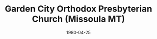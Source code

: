 ---
date: &id001 1980-04-25
end_date: null
location:
  address: Not available
  city: Missoula
  state: MT
minister:
- end: 1986-01-01
  name: Harold McKenzie
  start: 1984-01-01
  type: Pastor
- end: 1988-01-01
  name: Gordon Miller
  start: 1987-01-01
  type: Pastor
- end: 2010-09-24
  name: Ronald McKenzie
  start: 1989-01-01
  type: Pastor
ministers:
- Harold McKenzie
- Gordon Miller
- Ronald McKenzie
name: Garden City Orthodox Presbyterian Church
names:
- end: 1997-01-01
  name: Garden City Orthodox Presbyterian Church
  start: 1980-04-25
- end: 2010-09-24
  name: Cornerstone Orthodox Presbyterian Church
  start: 1997-01-01
origination_date: *id001
raw_data: "MT  Missoula\nGarden City Orthodox Presbyterian Church  (April 25, 1980\u2013\
  September 24, 2010)\n(called Cornerstone Orthodox Presbyterian Church, 1980\u2013\
  1997)\nPastors: Harold McKenzie, 1984\u201386\nGordon Miller, 1987\u201388\nRonald\
  \ McKenzie, 1989\u20132010"
received_from: null
states:
- MT
status:
  active: false
  end_date: 2010-09-24
  reason: null
  received_from: null
  withdrawal_to: null
title: Garden City Orthodox Presbyterian Church (Missoula MT)
year_established:
- 1980

---